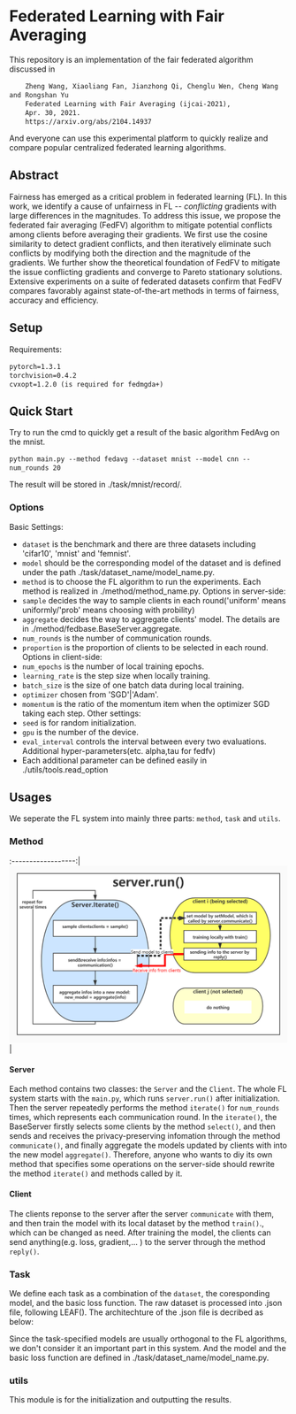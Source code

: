 # Federated Learning with Fair Averaging 
This repository is an implementation of the fair federated algorithm discussed in
```
    Zheng Wang, Xiaoliang Fan, Jianzhong Qi, Chenglu Wen, Cheng Wang and Rongshan Yu
    Federated Learning with Fair Averaging (ijcai-2021), 
    Apr. 30, 2021. 
    https://arxiv.org/abs/2104.14937
```
And everyone can use this experimental platform to quickly realize and compare popular centralized federated learning algorithms.

## Abstract
 Fairness has emerged as a critical problem in federated learning (FL). In this work, we identify a cause of unfairness in FL -- *conflicting* gradients with large differences in the magnitudes. To address this issue, we propose the federated fair averaging (FedFV) algorithm to mitigate potential conflicts among clients before averaging their gradients. We first use the cosine similarity to detect gradient conflicts, and then iteratively eliminate such conflicts by modifying both the direction and the magnitude of the gradients. We further show the theoretical foundation of FedFV to mitigate the issue conflicting gradients and converge to Pareto stationary solutions. Extensive  experiments on a suite of federated datasets confirm that FedFV compares favorably against state-of-the-art methods in terms of fairness, accuracy and efficiency.


## Setup
Requirements:
```
pytorch=1.3.1
torchvision=0.4.2
cvxopt=1.2.0 (is required for fedmgda+)
```
## Quick Start
Try to run the cmd to quickly get a result of the basic algorithm FedAvg on the mnist.  
```
python main.py --method fedavg --dataset mnist --model cnn --num_rounds 20
```
The result will be stored in ./task/mnist/record/.
### Options
Basic Settings:
* `dataset` is the benchmark and there are three datasets including 'cifar10', 'mnist' and 'femnist'.
* `model` should be the corresponding model of the dataset and is defined under the path ./task/dataset_name/model_name.py.
* `method` is to choose the FL algorithm to run the experiments. Each method is realized in ./method/method_name.py.
Options in server-side:
* `sample` decides the way to sample clients in each round('uniform' means uniformly/'prob' means choosing with probility)
* `aggregate` decides the way to aggregate clients' model. The details are in ./method/fedbase.BaseServer.aggregate.
* `num_rounds` is the number of communication rounds.
* `proportion` is the proportion of clients to be selected in each round.
Options in client-side:
* `num_epochs` is the number of local training epochs.
* `learning_rate` is the step size when locally training.
* `batch_size` is the size of one batch data during local training. 
* `optimizer` chosen from 'SGD'|'Adam'.
* `momentum` is the ratio of the momentum item when the optimizer SGD taking each step.
Other settings:
* `seed` is for random initialization.
* `gpu` is the number of the device.
* `eval_interval` controls the interval between every two evaluations.
Additional hyper-parameters(etc. alpha,tau for fedfv)
* Each additional parameter can be defined easily in ./utils/tools.read_option 
## Usages
We seperate the FL system into mainly three parts: `method`, `task` and `utils`.
### Method
:------------------:|
![](fig_1.jpg)|
#### Server
Each method contains two classes: the `Server` and the `Client`. 
The whole FL system starts with the `main.py`, which runs `server.run()` after initialization. Then the server repeatedly performs the method `iterate()` for `num_rounds` times, which represents each communication round. In the `iterate()`, the BaseServer firstly selects some clients by the method `select()`, and then sends and receives the privacy-preserving infomation through the method `communicate()`, and finally aggregate the models updated by clients with into the new model `aggregate()`. Therefore, anyone who wants to diy its own method that specifies some operations on the server-side should rewrite the method `iterate()` and methods called by it.
#### Client
The clients reponse to the server after the server `communicate` with them, and then train the model with its local dataset by the method `train()`., which can be changed as need. After training the model, the clients can send anything(e.g. loss, gradient,... ) to the server through the method `reply()`.     
### Task
We define each task as a combination of the `dataset`, the coresponding model, and the basic loss function. The raw dataset is processed into .json file, following LEAF(). The architechture of the .json file is decribed as below:

Since the task-specified models are usually orthogonal to the FL algorithms, we don't consider it an important part in this system. And the model and the basic loss function are defined in ./task/dataset_name/model_name.py.
### utils
This module is for the initialization and outputting the results.


